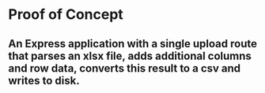 # Proof of Concept

## An Express application with a single upload route that parses an xlsx file, adds additional columns and row data, converts this result to a csv and writes to disk.
